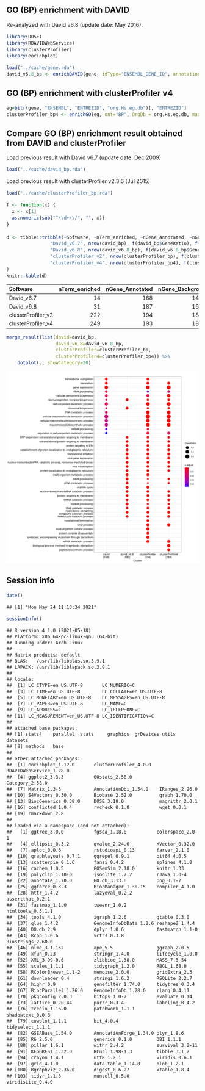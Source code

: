 ## GO (BP) enrichment with DAVID

Re-analyzed with David v6.8 (update date: May 2016).

``` r
library(DOSE)
library(RDAVIDWebService)
library(clusterProfiler)
library(enrichplot)
```

``` r
load("../cache/gene.rda")
david_v6.8_bp <- enrichDAVID(gene, idType="ENSEMBL_GENE_ID", annotation="GOTERM_BP_ALL", david.user="gcyu@connect.hku.hk")
```

## GO (BP) enrichment with clusterProfiler v4

``` r
eg=bitr(gene, "ENSEMBL", "ENTREZID", "org.Hs.eg.db")[, "ENTREZID"]
clusterProfiler_bp4 <- enrichGO(eg, ont="BP", OrgDb = org.Hs.eg.db, maxGSSize = NULL)
```

## Compare GO (BP) enrichment result obtained from DAVID and clusterProfiler

Load previous result with David v6.7 (update date: Dec 2009)

``` r
load("../cache/david_bp.rda")
```

Load previous result with clusterProfiler v2.3.6 (Jul 2015)

``` r
load("../cache/clusterProfiler_bp.rda")
```

``` r
f <- function(x) {
  x <- x[1]
  as.numeric(sub("^\\d+\\/", "", x))
}

d <- tibble::tribble(~Software, ~nTerm_enriched, ~nGene_Annotated, ~nGene_Background,
                "David_v6.7", nrow(david_bp), f(david_bp$GeneRatio), f(david_bp$BgRatio),
                "David_v6.8", nrow(david_v6.8_bp), f(david_v6.8_bp$GeneRatio), f(david_v6.8_bp$BgRatio),
                "clusterProfiler_v2", nrow(clusterProfiler_bp), f(clusterProfiler_bp$GeneRatio), f(clusterProfiler_bp$BgRatio),
                "clusterProfiler_v4", nrow(clusterProfiler_bp4), f(clusterProfiler_bp4$GeneRatio), f(clusterProfiler_bp4$BgRatio),
)
knitr::kable(d)
```

| Software            | nTerm\_enriched | nGene\_Annotated | nGene\_Background |
|:--------------------|----------------:|-----------------:|------------------:|
| David\_v6.7         |              14 |              168 |             14116 |
| David\_v6.8         |              31 |              187 |             16792 |
| clusterProfiler\_v2 |             222 |              194 |             18585 |
| clusterProfiler\_v4 |             249 |              193 |             18862 |

``` r
merge_result(list(david=david_bp, 
                  david_v6.8=david_v6.8_bp, 
                  clusterProfiler=clusterProfiler_bp, 
                  clusterProfiler4=clusterProfiler_bp4)) %>%
    dotplot(., showCategory=20)
```

![](GO-BP-2021_files/figure-gfm/unnamed-chunk-11-1.png)<!-- -->

## Session info

``` r
date()
```

    ## [1] "Mon May 24 11:13:34 2021"

``` r
sessionInfo()
```

    ## R version 4.1.0 (2021-05-18)
    ## Platform: x86_64-pc-linux-gnu (64-bit)
    ## Running under: Arch Linux
    ## 
    ## Matrix products: default
    ## BLAS:   /usr/lib/libblas.so.3.9.1
    ## LAPACK: /usr/lib/liblapack.so.3.9.1
    ## 
    ## locale:
    ##  [1] LC_CTYPE=en_US.UTF-8       LC_NUMERIC=C              
    ##  [3] LC_TIME=en_US.UTF-8        LC_COLLATE=en_US.UTF-8    
    ##  [5] LC_MONETARY=en_US.UTF-8    LC_MESSAGES=en_US.UTF-8   
    ##  [7] LC_PAPER=en_US.UTF-8       LC_NAME=C                 
    ##  [9] LC_ADDRESS=C               LC_TELEPHONE=C            
    ## [11] LC_MEASUREMENT=en_US.UTF-8 LC_IDENTIFICATION=C       
    ## 
    ## attached base packages:
    ## [1] stats4    parallel  stats     graphics  grDevices utils     datasets 
    ## [8] methods   base     
    ## 
    ## other attached packages:
    ##  [1] enrichplot_1.12.0       clusterProfiler_4.0.0   RDAVIDWebService_1.28.0
    ##  [4] ggplot2_3.3.3           GOstats_2.58.0          Category_2.58.0        
    ##  [7] Matrix_1.3-3            AnnotationDbi_1.54.0    IRanges_2.26.0         
    ## [10] S4Vectors_0.30.0        Biobase_2.52.0          graph_1.70.0           
    ## [13] BiocGenerics_0.38.0     DOSE_3.18.0             magrittr_2.0.1         
    ## [16] conflicted_1.0.4        rvcheck_0.1.8           wget_0.0.1             
    ## [19] rmarkdown_2.8          
    ## 
    ## loaded via a namespace (and not attached):
    ##   [1] ggtree_3.0.0           fgsea_1.18.0           colorspace_2.0-1      
    ##   [4] ellipsis_0.3.2         qvalue_2.24.0          XVector_0.32.0        
    ##   [7] aplot_0.0.6            rstudioapi_0.13        farver_2.1.0          
    ##  [10] graphlayouts_0.7.1     ggrepel_0.9.1          bit64_4.0.5           
    ##  [13] scatterpie_0.1.6       fansi_0.4.2            splines_4.1.0         
    ##  [16] cachem_1.0.5           GOSemSim_2.18.0        knitr_1.33            
    ##  [19] polyclip_1.10-0        jsonlite_1.7.2         rJava_1.0-4           
    ##  [22] annotate_1.70.0        GO.db_3.13.0           png_0.1-7             
    ##  [25] ggforce_0.3.3          BiocManager_1.30.15    compiler_4.1.0        
    ##  [28] httr_1.4.2             lazyeval_0.2.2         assertthat_0.2.1      
    ##  [31] fastmap_1.1.0          tweenr_1.0.2           htmltools_0.5.1.1     
    ##  [34] tools_4.1.0            igraph_1.2.6           gtable_0.3.0          
    ##  [37] glue_1.4.2             GenomeInfoDbData_1.2.6 reshape2_1.4.4        
    ##  [40] DO.db_2.9              dplyr_1.0.6            fastmatch_1.1-0       
    ##  [43] Rcpp_1.0.6             vctrs_0.3.8            Biostrings_2.60.0     
    ##  [46] nlme_3.1-152           ape_5.5                ggraph_2.0.5          
    ##  [49] xfun_0.23              stringr_1.4.0          lifecycle_1.0.0       
    ##  [52] XML_3.99-0.6           zlibbioc_1.38.0        MASS_7.3-54           
    ##  [55] scales_1.1.1           tidygraph_1.2.0        RBGL_1.68.0           
    ##  [58] RColorBrewer_1.1-2     memoise_2.0.0          gridExtra_2.3         
    ##  [61] downloader_0.4         stringi_1.6.2          RSQLite_2.2.7         
    ##  [64] highr_0.9              genefilter_1.74.0      tidytree_0.3.4        
    ##  [67] BiocParallel_1.26.0    GenomeInfoDb_1.28.0    rlang_0.4.11          
    ##  [70] pkgconfig_2.0.3        bitops_1.0-7           evaluate_0.14         
    ##  [73] lattice_0.20-44        purrr_0.3.4            labeling_0.4.2        
    ##  [76] treeio_1.16.0          patchwork_1.1.1        shadowtext_0.0.8      
    ##  [79] cowplot_1.1.1          bit_4.0.4              tidyselect_1.1.1      
    ##  [82] GSEABase_1.54.0        AnnotationForge_1.34.0 plyr_1.8.6            
    ##  [85] R6_2.5.0               generics_0.1.0         DBI_1.1.1             
    ##  [88] pillar_1.6.1           withr_2.4.2            survival_3.2-11       
    ##  [91] KEGGREST_1.32.0        RCurl_1.98-1.3         tibble_3.1.2          
    ##  [94] crayon_1.4.1           utf8_1.2.1             viridis_0.6.1         
    ##  [97] grid_4.1.0             data.table_1.14.0      blob_1.2.1            
    ## [100] Rgraphviz_2.36.0       digest_0.6.27          xtable_1.8-4          
    ## [103] tidyr_1.1.3            munsell_0.5.0          viridisLite_0.4.0
